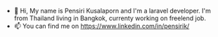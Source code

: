 - 👋 Hi, My name is Pensiri Kusalaporn and I'm a laravel developer. I'm from Thailand living in Bangkok, currenty working on freelend job. 
- 📫 You can find me on https://www.linkedin.com/in/pensirik/

<!---
Pensirik/Pensirik is a ✨ special ✨ repository because its `README.md` (this file) appears on your GitHub profile.
You can click the Preview link to take a look at your changes.
--->
